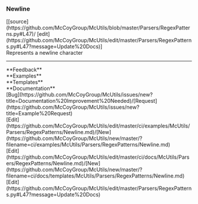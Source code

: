 ### <a id="McUtils.Parsers.RegexPatterns.Newline">Newline</a> 
<div class="docs-source-link" markdown="1">
[[source](https://github.com/McCoyGroup/McUtils/blob/master/Parsers/RegexPatterns.py#L47)/
[edit](https://github.com/McCoyGroup/McUtils/edit/master/Parsers/RegexPatterns.py#L47?message=Update%20Docs)]
</div>
Represents a newline character











---


<div markdown="1" class="text-secondary">
<div class="container">
  <div class="row">
   <div class="col" markdown="1">
**Feedback**   
</div>
   <div class="col" markdown="1">
**Examples**   
</div>
   <div class="col" markdown="1">
**Templates**   
</div>
   <div class="col" markdown="1">
**Documentation**   
</div>
   <div class="col" markdown="1">
   
</div>
   <div class="col" markdown="1">
   
</div>
   <div class="col" markdown="1">
   
</div>
</div>
  <div class="row">
   <div class="col" markdown="1">
[Bug](https://github.com/McCoyGroup/McUtils/issues/new?title=Documentation%20Improvement%20Needed)/[Request](https://github.com/McCoyGroup/McUtils/issues/new?title=Example%20Request)   
</div>
   <div class="col" markdown="1">
[Edit](https://github.com/McCoyGroup/McUtils/edit/master/ci/examples/McUtils/Parsers/RegexPatterns/Newline.md)/[New](https://github.com/McCoyGroup/McUtils/new/master/?filename=ci/examples/McUtils/Parsers/RegexPatterns/Newline.md)   
</div>
   <div class="col" markdown="1">
[Edit](https://github.com/McCoyGroup/McUtils/edit/master/ci/docs/McUtils/Parsers/RegexPatterns/Newline.md)/[New](https://github.com/McCoyGroup/McUtils/new/master/?filename=ci/docs/templates/McUtils/Parsers/RegexPatterns/Newline.md)   
</div>
   <div class="col" markdown="1">
[Edit](https://github.com/McCoyGroup/McUtils/edit/master/Parsers/RegexPatterns.py#L47?message=Update%20Docs)   
</div>
   <div class="col" markdown="1">
   
</div>
   <div class="col" markdown="1">
   
</div>
   <div class="col" markdown="1">
   
</div>
</div>
</div>
</div>

